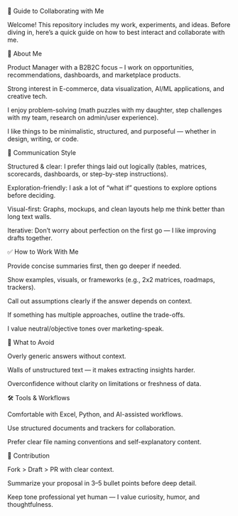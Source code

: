 👋 Guide to Collaborating with Me

Welcome! This repository includes my work, experiments, and ideas.
Before diving in, here’s a quick guide on how to best interact and collaborate with me.

🧑 About Me

Product Manager with a B2B2C focus – I work on opportunities, recommendations, dashboards, and marketplace products.

Strong interest in E-commerce, data visualization, AI/ML applications, and creative tech.

I enjoy problem-solving (math puzzles with my daughter, step challenges with my team, research on admin/user experience).

I like things to be minimalistic, structured, and purposeful — whether in design, writing, or code.

💬 Communication Style

Structured & clear: I prefer things laid out logically (tables, matrices, scorecards, dashboards, or step-by-step instructions).

Exploration-friendly: I ask a lot of “what if” questions to explore options before deciding.

Visual-first: Graphs, mockups, and clean layouts help me think better than long text walls.

Iterative: Don’t worry about perfection on the first go — I like improving drafts together.

✅ How to Work With Me

Provide concise summaries first, then go deeper if needed.

Show examples, visuals, or frameworks (e.g., 2x2 matrices, roadmaps, trackers).

Call out assumptions clearly if the answer depends on context.

If something has multiple approaches, outline the trade-offs.

I value neutral/objective tones over marketing-speak.

🚫 What to Avoid

Overly generic answers without context.

Walls of unstructured text — it makes extracting insights harder.

Overconfidence without clarity on limitations or freshness of data.


🛠 Tools & Workflows

Comfortable with Excel, Python, and AI-assisted workflows.

Use structured documents and trackers for collaboration.

Prefer clear file naming conventions and self-explanatory content.

🤝 Contribution

Fork > Draft > PR with clear context.

Summarize your proposal in 3–5 bullet points before deep detail.

Keep tone professional yet human — I value curiosity, humor, and thoughtfulness.

